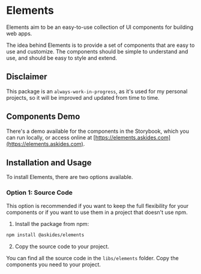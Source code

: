 # Elements

Elements aim to be an easy-to-use collection of UI components for building web apps.

The idea behind Elements is to provide a set of components that are easy to use and customize. The components should be simple to understand and use, and should be easy to style and extend.

## Disclaimer

This package is an `always-work-in-progress`, as it's used for my personal projects, so it will be improved and updated from time to time.

## Components Demo

There's a demo available for the components in the Storybook, which you can run locally, or access online at [https://elements.askides.com](https://elements.askides.com).

## Installation and Usage

To install Elements, there are two options available.

### Option 1: Source Code

This option is recommended if you want to keep the full flexibility for your components or if you want to use them in a project that doesn't use npm.

1. Install the package from npm:

```bash
npm install @askides/elements
```

2. Copy the source code to your project.

You can find all the source code in the `libs/elements` folder. Copy the components you need to your project.
